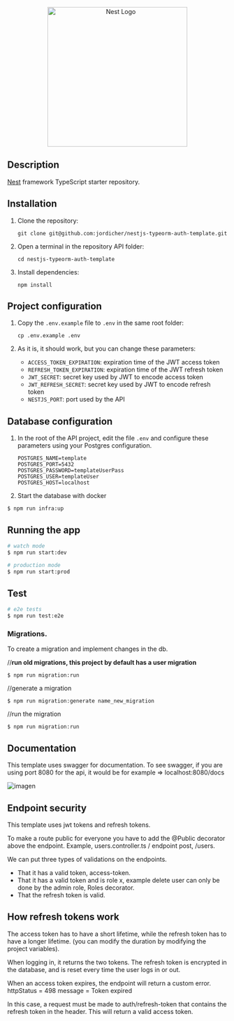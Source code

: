 <p align="center">
  <a href="http://nestjs.com/" target="blank"><img src="https://nestjs.com/img/logo_text.svg" width="320" alt="Nest Logo" /></a>
</p>

[circleci-image]: https://img.shields.io/circleci/build/github/nestjs/nest/master?token=abc123def456
[circleci-url]: https://circleci.com/gh/nestjs/nest

## Description

[Nest](https://github.com/nestjs/nest) framework TypeScript starter repository.

## Installation

1. Clone the repository:

   `git clone git@github.com:jordicher/nestjs-typeorm-auth-template.git`

2. Open a terminal in the repository API folder:

   `cd nestjs-typeorm-auth-template`

3. Install dependencies:

   `npm install`

## Project configuration

1. Copy the `.env.example` file to `.env` in the same root folder:

   `cp .env.example .env`

2. As it is, it should work, but you can change these parameters:

   - `ACCESS_TOKEN_EXPIRATION`: expiration time of the JWT access token
   - `REFRESH_TOKEN_EXPIRATION`: expiration time of the JWT refresh token
   - `JWT_SECRET`: secret key used by JWT to encode access token
   - `JWT_REFRESH_SECRET`: secret key used by JWT to encode refresh token
   - `NESTJS_PORT`: port used by the API

## Database configuration

1. In the root of the API project, edit the file `.env` and configure these parameters using your Postgres configuration.

   ```
   POSTGRES_NAME=template
   POSTGRES_PORT=5432
   POSTGRES_PASSWORD=templateUserPass
   POSTGRES_USER=templateUser
   POSTGRES_HOST=localhost
   ```

2. Start the database with docker

```
$ npm run infra:up
```

## Running the app

```bash
# watch mode
$ npm run start:dev

# production mode
$ npm run start:prod
```

## Test

```bash
# e2e tests
$ npm run test:e2e

```

### Migrations.

To create a migration and implement changes in the db.

//**run old migrations, this project by default has a user migration**

```
$ npm run migration:run
```

//generate a migration

```
$ npm run migration:generate name_new_migration
```

//run the migration

```
$ npm run migration:run
```

## Documentation

This template uses swagger for documentation.
To see swagger, if you are using port 8080 for the api, it would be for example => localhost:8080/docs

![imagen](https://user-images.githubusercontent.com/56872592/162640131-e28b39fc-a778-4718-b5aa-93fa62ec1daf.png)

## Endpoint security

This template uses jwt tokens and refresh tokens.

To make a route public for everyone you have to add the @Public decorator above the endpoint. Example, users.controller.ts / endpoint post, /users.

We can put three types of validations on the endpoints.

- That it has a valid token, access-token.
- That it has a valid token and is role x, example delete user can only be done by the admin role, Roles decorator.
- That the refresh token is valid.

## How refresh tokens work

The access token has to have a short lifetime, while the refresh token has to have a longer lifetime. (you can modify the duration by modifying the project variables).

When logging in, it returns the two tokens.
The refresh token is encrypted in the database, and is reset every time the user logs in or out.

When an access token expires, the endpoint will return a custom error.
httpStatus = 498
message = Token expired

In this case, a request must be made to auth/refresh-token that contains the refresh token in the header. This will return a valid access token.

